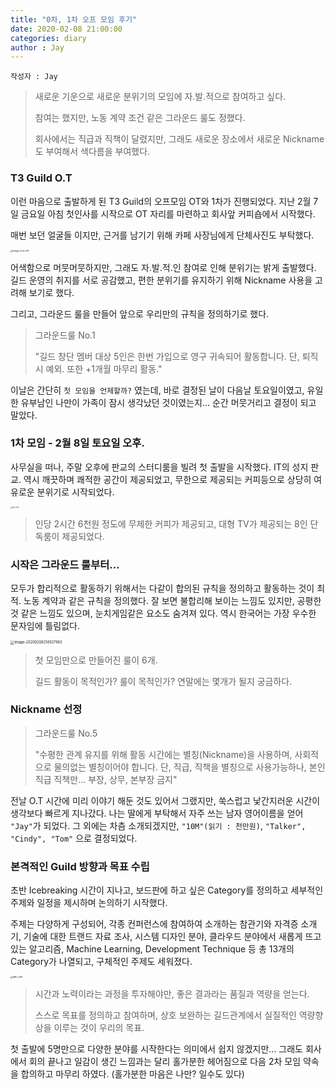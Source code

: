 ```yaml
---
title: "0차, 1차 오프 모임 후기"
date: 2020-02-08 21:00:00
categories: diary
author : Jay
---
```




```
작성자 : Jay
```



> 새로운 기운으로 새로운 분위기의 모임에 자.발.적으로 참여하고 싶다.
>
> 참여는 했지만, 노동 계약 조건 같은 그라운드 룰도 정했다.
>
> 회사에서는 직급과 직책이 달렸지만, 그래도 새로운 장소에서 새로운 Nickname도 부여해서 색다름을 부여했다.



### T3 Guild O.T

이런 마음으로 출발하게 된 T3 Guild의 오프모임 OT와 1차가 진행되었다. 지난 2월 7일 금요일 아침 첫인사를 시작으로 OT 자리를 마련하고 회사앞 커피숍에서 시작했다.

매번 보던 얼굴들 이지만, 근거를 남기기 위해 카페 사장님에게 단체사진도 부탁했다.

<img src="https://github.com/neocode24/neocode24.github.io/raw/master/_posts/2020-02-08-1%EC%B0%A8%20%EC%98%A4%ED%94%84%20%EB%AA%A8%EC%9E%84%20%ED%9B%84%EA%B8%B0.assets/Image from iOS.jpg" alt="Image from iOS" style="zoom:25%;" />



어색함으로 머뭇머뭇하지만, 그래도 자.발.적.인 참여로 인해 분위기는 밝게 출발했다. 길드 운영의 취지를 서로 공감했고, 편한 분위기를 유지하기 위해 Nickname 사용을 고려해 보기로 했다. 

그리고, 그라운드 룰을 만들어 앞으로 우리만의 규칙을 정의하기로 했다. 



> 그라운드룰 No.1
>
> "길드 창단 멤버 대상 5인은 한번 가입으로 영구 귀속되어 활동합니다. 단, 퇴직시 예외. 또한 +1개월 마무리 활동."



 이날은 간단히 `첫 모임을 언제할까?`  였는데, 바로 결정된 날이 다음날 토요일이였고, 유일한 유부남인 나만이 가족이 잠시 생각났던 것이였는지... 순간 머뭇거리고 결정이 되고 말았다.



### 1차 모임 - 2월 8일 토요일 오후.

사무실을 떠나, 주말 오후에 판교의 스터디룸을 빌려 첫 출발을 시작했다. IT의 성지 판교. 역시 깨끗하며 쾌적한 공간이 제공되었고, 무한으로 제공되는 커피등으로 상당히 여유로운 분위기로 시작되었다.

<img src="https://github.com/neocode24/neocode24.github.io/raw/master/_posts/2020-02-08-1%EC%B0%A8%20%EC%98%A4%ED%94%84%20%EB%AA%A8%EC%9E%84%20%ED%9B%84%EA%B8%B0.assets/IMG_0116.jpg" alt="IMG_0116" style="zoom:18%;" />

> 인당 2시간 6천원 정도에 무제한 커피가 제공되고, 대형 TV가 제공되는 8인 단독룸이 제공되었다.





### 시작은 그라운드 룰부터...

모두가 합리적으로 활동하기 위해서는 다같이 합의된 규칙을 정의하고 활동하는 것이 최적. 노동 계약과 같은 규칙을 정의했다. 잘 보면 불합리해 보이는 느낌도 있지만, 공평한 것 같은 느낌도 있으며, 눈치게임같은 요소도 숨겨져 있다. 역시 한국어는 가장 우수한 문자임에 틀림없다.

<img src="https://github.com/neocode24/neocode24.github.io/raw/master/_posts/2020-02-08-1%EC%B0%A8%20%EC%98%A4%ED%94%84%20%EB%AA%A8%EC%9E%84%20%ED%9B%84%EA%B8%B0.assets/image-20200208214927983.png" alt="image-20200208214927983" style="zoom:40%;" />

> 첫 모임만으로 만들어진 룰이 6개.
>
> 길드 활동이 목적인가? 룰이 목적인가? 연말에는 몇개가 될지 궁금하다.





### Nickname 선정

> 그라운드룰 No.5
>
> "수평한 관계 유지를 위해 활동 시간에는 별칭(Nickname)을 사용하며, 사회적으로 물의없는 별칭이어야 합니다. 단, 직급, 직책을 별칭으로 사용가능하나, 본인 직급 직책만... 부장, 상무, 본부장 금지"



전날 O.T 시간에 미리 이야기 해둔 것도 있어서 그랬지만, 쑥스럽고 낯간지러운 시간이 생각보다 빠르게 지나갔다. 나는 딸에게 부탁해서 자주 쓰는 남자 영어이름을 얻어 `"Jay"`가 되었다. 그 외에는 차츰 소개되겠지만, `"10M"(읽기 : 천만원)`, `"Talker", "Cindy", "Tom"` 으로 결정되었다. 





### 본격적인 Guild 방향과 목표 수립

초반 Icebreaking 시간이 지나고, 보드판에 하고 싶은 Category를 정의하고 세부적인 주제와 일정을 제시하며 논의하기 시작했다. 

주제는 다양하게 구성되어, 각종 컨퍼런스에 참여하여 소개하는 참관기와 자격증 소개기, 기술에 대한 트랜드 자료 조사, 시스템 디자인 분야, 클라우드 분야에서 새롭게 뜨고 있는 알고리즘, Machine Learning, Development Technique 등 총 13개의 Category가 나열되고, 구체적인 주제도 세워졌다.

<img src="https://github.com/neocode24/neocode24.github.io/raw/master/_posts/2020-02-08-1%EC%B0%A8%20%EC%98%A4%ED%94%84%20%EB%AA%A8%EC%9E%84%20%ED%9B%84%EA%B8%B0.assets/IMG_0119.jpg" alt="IMG_0119" style="zoom:25%;" />



> 시간과 노력이라는 과정을 투자해야만, 좋은 결과라는 품질과 역량을 얻는다.
>
> 스스로 목표를 정의하고 참여하며, 상호 보완하는 길드관계에서 실질적인 역량향상을 이루는 것이 우리의 목표.



첫 출발에 5명만으로 다양한 분야를 시작한다는 의미에서 쉽지 않겠지만... 그래도 회사에서 회의 끝나고 일감이 생긴 느낌과는 달리 홀가분한 헤어짐으로 다음 2차 모임 약속을 합의하고 마무리 하였다. (홀가분한 마음은 나만? 일수도 있다)
